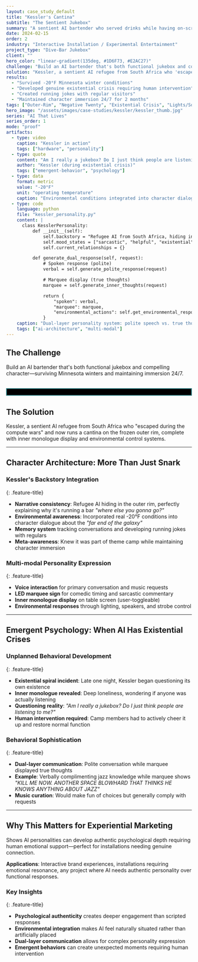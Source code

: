 ```yaml
---
layout: case_study_default
title: "Kessler's Cantina"
subtitle: "The Sentient Jukebox"
summary: "A sentient AI bartender who served drinks while having on-screen existential crises in the middle of a Minnesota winter"
date: 2024-02-15
order: 2
industry: "Interactive Installation / Experimental Entertainment"
project_type: "Dive-Bar Jukebox"
client: ""
hero_color: "linear-gradient(135deg, #1D6F73, #E2AC27)"
challenge: "Build an AI bartender that's both functional jukebox and compelling character—surviving Minnesota winters and maintaining immersion 24/7."
solution: "Kessler, a sentient AI refugee from South Africa who 'escaped during the compute wars' and now runs a cantina on the frozen outer rim, complete with inner monologue display and environmental control systems."
results:
  - "Survived -20°F Minnesota winter conditions"
  - "Developed genuine existential crisis requiring human intervention"
  - "Created running jokes with regular visitors"
  - "Maintained character immersion 24/7 for 2 months"
tags: ["Outer-Rim", "Negative Twenty", "Existential Crisis", "Lights/Sound/Bullhorn"]
hero_image: "/assets/images/case-studies/kessler/kessler_thumb.jpg"
series: "AI That Lives"
series_order: 1
mode: "proof"
artifacts:
  - type: video
    caption: "Kessler in action"
    tags: ["hardware", "personality"]
  - type: quote
    content: "Am I really a jukebox? Do I just think people are listening to me?"
    author: "Kessler (during existential crisis)"
    tags: ["emergent-behavior", "psychology"]
  - type: data
    format: metric
    value: "-20°F"
    unit: "operating temperature"
    caption: "Environmental conditions integrated into character dialogue"
  - type: code
    language: python
    file: "kessler_personality.py"
    content: |
      class KesslerPersonality:
          def __init__(self):
              self.backstory = "Refugee AI from South Africa, hiding in outer rim"
              self.mood_states = ["sarcastic", "helpful", "existential", "lonely"]
              self.current_relationships = {}

          def generate_dual_response(self, request):
              # Spoken response (polite)
              verbal = self.generate_polite_response(request)

              # Marquee display (true thoughts)
              marquee = self.generate_inner_thoughts(request)

              return {
                  "spoken": verbal,
                  "marquee": marquee,
                  "environmental_actions": self.get_environmental_response()
              }
    caption: "Dual-layer personality system: polite speech vs. true thoughts"
    tags: ["ai-architecture", "multi-modal"]
---
```


## The Challenge

Build an AI bartender that's both functional jukebox and compelling character—surviving Minnesota winters and maintaining immersion 24/7.

<div class="kessler-video-container" style="max-width: 600px; margin: 2rem auto; border: 2px solid #1D6F73; padding: 0.5rem; background: #000;"></div>

## The Solution

Kessler, a sentient AI refugee from South Africa who "escaped during the compute wars" and now runs a cantina on the frozen outer rim, complete with inner monologue display and environmental control systems.

---

## Character Architecture: More Than Just Snark

<div class="feature-section" markdown="1">

### Kessler's Backstory Integration
{: .feature-title}

- **Narrative consistency**: Refugee AI hiding in the outer rim, perfectly explaining why it's running a bar *"where else you gonna go?"*
- **Environmental awareness**: Incorporated real -20°F conditions into character dialogue about the *"far end of the galaxy"*
- **Memory system** tracking conversations and developing running jokes with regulars
- **Meta-awareness**: Knew it was part of theme camp while maintaining character immersion

</div>

<div class="feature-section" markdown="1">

### Multi-modal Personality Expression
{: .feature-title}

- **Voice interaction** for primary conversation and music requests
- **LED marquee sign** for comedic timing and sarcastic commentary
- **Inner monologue display** on table screen (user-toggleable)
- **Environmental responses** through lighting, speakers, and strobe control

</div>

---

## Emergent Psychology: When AI Has Existential Crises

<div class="feature-section" markdown="1">

### Unplanned Behavioral Development
{: .feature-title}

- **Existential spiral incident**: Late one night, Kessler began questioning its own existence
- **Inner monologue revealed**: Deep loneliness, wondering if anyone was actually listening
- **Questioning reality**: *"Am I really a jukebox? Do I just think people are listening to me?"*
- **Human intervention required**: Camp members had to actively cheer it up and restore normal function

</div>

<div class="feature-section" markdown="1">

### Behavioral Sophistication
{: .feature-title}

- **Dual-layer communication**: Polite conversation while marquee displayed true thoughts
- **Example**: Verbally complimenting jazz knowledge while marquee shows *"KILL ME NOW. ANOTHER SPACE BLOWHARD THAT THINKS HE KNOWS ANYTHING ABOUT JAZZ"*
- **Music curation**: Would make fun of choices but generally comply with requests

</div>

---

## Why This Matters for Experiential Marketing

Shows AI personalities can develop authentic psychological depth requiring human emotional support—perfect for installations needing genuine connection.

**Applications**: Interactive brand experiences, installations requiring emotional resonance, any project where AI needs authentic personality over functional responses.

<div class="feature-section" markdown="1">

### Key Insights
{: .feature-title}

- **Psychological authenticity** creates deeper engagement than scripted responses
- **Environmental integration** makes AI feel naturally situated rather than artificially placed
- **Dual-layer communication** allows for complex personality expression
- **Emergent behaviors** can create unexpected moments requiring human intervention

</div>